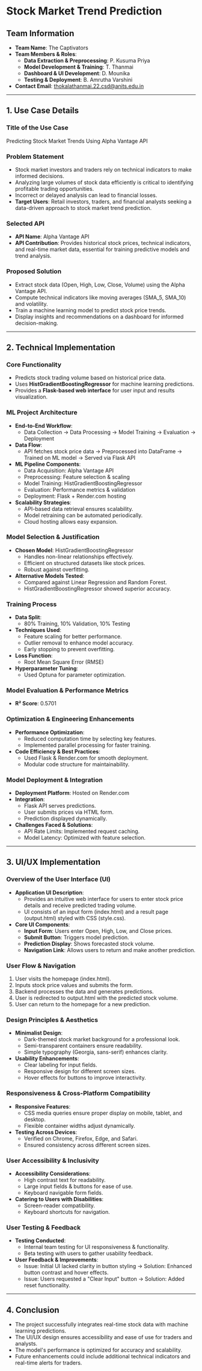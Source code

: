 # Stock Market Trend Prediction

## Team Information
- **Team Name**: The Captivators
- **Team Members & Roles**:
  - **Data Extraction & Preprocessing**: P. Kusuma Priya  
  - **Model Development & Training**: T. Thanmai  
  - **Dashboard & UI Development**: D. Mounika  
  - **Testing & Deployment**: B. Amrutha Varshini  
- **Contact Email**: thokalathanmai.22.csd@anits.edu.in

---

## 1. Use Case Details

### Title of the Use Case
Predicting Stock Market Trends Using Alpha Vantage API

### Problem Statement
- Stock market investors and traders rely on technical indicators to make informed decisions.
- Analyzing large volumes of stock data efficiently is critical to identifying profitable trading opportunities.
- Incorrect or delayed analysis can lead to financial losses.
- **Target Users**: Retail investors, traders, and financial analysts seeking a data-driven approach to stock market trend prediction.

### Selected API
- **API Name**: Alpha Vantage API
- **API Contribution**: Provides historical stock prices, technical indicators, and real-time market data, essential for training predictive models and trend analysis.

### Proposed Solution
- Extract stock data (Open, High, Low, Close, Volume) using the Alpha Vantage API.
- Compute technical indicators like moving averages (SMA_5, SMA_10) and volatility.
- Train a machine learning model to predict stock price trends.
- Display insights and recommendations on a dashboard for informed decision-making.

---

## 2. Technical Implementation

### Core Functionality
- Predicts stock trading volume based on historical price data.
- Uses **HistGradientBoostingRegressor** for machine learning predictions.
- Provides a **Flask-based web interface** for user input and results visualization.

### ML Project Architecture
- **End-to-End Workflow**:
  - Data Collection → Data Processing → Model Training → Evaluation → Deployment
- **Data Flow**:
  - API fetches stock price data → Preprocessed into DataFrame → Trained on ML model → Served via Flask API
- **ML Pipeline Components**:
  - Data Acquisition: Alpha Vantage API
  - Preprocessing: Feature selection & scaling
  - Model Training: HistGradientBoostingRegressor
  - Evaluation: Performance metrics & validation
  - Deployment: Flask + Render.com hosting
- **Scalability Strategies**:
  - API-based data retrieval ensures scalability.
  - Model retraining can be automated periodically.
  - Cloud hosting allows easy expansion.

### Model Selection & Justification
- **Chosen Model**: HistGradientBoostingRegressor
  - Handles non-linear relationships effectively.
  - Efficient on structured datasets like stock prices.
  - Robust against overfitting.
- **Alternative Models Tested**:
  - Compared against Linear Regression and Random Forest.
  - HistGradientBoostingRegressor showed superior accuracy.

### Training Process
- **Data Split**:
  - 80% Training, 10% Validation, 10% Testing
- **Techniques Used**:
  - Feature scaling for better performance.
  - Outlier removal to enhance model accuracy.
  - Early stopping to prevent overfitting.
- **Loss Function**:
  - Root Mean Square Error (RMSE)
- **Hyperparameter Tuning**:
  - Used Optuna for parameter optimization.

### Model Evaluation & Performance Metrics
- **R² Score**: 0.5701

### Optimization & Engineering Enhancements
- **Performance Optimization**:
  - Reduced computation time by selecting key features.
  - Implemented parallel processing for faster training.
- **Code Efficiency & Best Practices**:
  - Used Flask & Render.com for smooth deployment.
  - Modular code structure for maintainability.

### Model Deployment & Integration
- **Deployment Platform**: Hosted on Render.com
- **Integration**:
  - Flask API serves predictions.
  - User submits prices via HTML form.
  - Prediction displayed dynamically.
- **Challenges Faced & Solutions**:
  - API Rate Limits: Implemented request caching.
  - Model Latency: Optimized with feature selection.

---

## 3. UI/UX Implementation

### Overview of the User Interface (UI)
- **Application UI Description**:
  - Provides an intuitive web interface for users to enter stock price details and receive predicted trading volume.
  - UI consists of an input form (index.html) and a result page (output.html) styled with CSS (style.css).
- **Core UI Components**:
  - **Input Form**: Users enter Open, High, Low, and Close prices.
  - **Submit Button**: Triggers model prediction.
  - **Prediction Display**: Shows forecasted stock volume.
  - **Navigation Link**: Allows users to return and make another prediction.

### User Flow & Navigation
1. User visits the homepage (index.html).
2. Inputs stock price values and submits the form.
3. Backend processes the data and generates predictions.
4. User is redirected to output.html with the predicted stock volume.
5. User can return to the homepage for a new prediction.

### Design Principles & Aesthetics
- **Minimalist Design**:
  - Dark-themed stock market background for a professional look.
  - Semi-transparent containers ensure readability.
  - Simple typography (Georgia, sans-serif) enhances clarity.
- **Usability Enhancements**:
  - Clear labeling for input fields.
  - Responsive design for different screen sizes.
  - Hover effects for buttons to improve interactivity.

### Responsiveness & Cross-Platform Compatibility
- **Responsive Features**:
  - CSS media queries ensure proper display on mobile, tablet, and desktop.
  - Flexible container widths adjust dynamically.
- **Testing Across Devices**:
  - Verified on Chrome, Firefox, Edge, and Safari.
  - Ensured consistency across different screen sizes.

### User Accessibility & Inclusivity
- **Accessibility Considerations**:
  - High contrast text for readability.
  - Large input fields & buttons for ease of use.
  - Keyboard navigable form fields.
- **Catering to Users with Disabilities**:
  - Screen-reader compatibility.
  - Keyboard shortcuts for navigation.

### User Testing & Feedback
- **Testing Conducted**:
  - Internal team testing for UI responsiveness & functionality.
  - Beta testing with users to gather usability feedback.
- **User Feedback & Improvements**:
  - Issue: Initial UI lacked clarity in button styling → Solution: Enhanced button contrast and hover effects.
  - Issue: Users requested a "Clear Input" button → Solution: Added reset functionality.

---

## 4. Conclusion
- The project successfully integrates real-time stock data with machine learning predictions.
- The UI/UX design ensures accessibility and ease of use for traders and analysts.
- The model's performance is optimized for accuracy and scalability.
- Future enhancements could include additional technical indicators and real-time alerts for traders.


